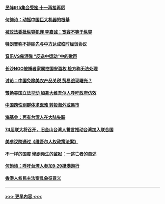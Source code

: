 #### [民阵915集会受挫 十一再接再厉](../pages/yataibaodao/gf2-09132019092142.md?t=09160722) 
#### [何韵诗：动摇中国巨大机器的根基](../pages/yataibaodao/hx1-09132019103936.md?t=09160722) 
#### [被政法委批纵容犯罪  李嘉诚：宽容不等于纵容](../pages/yataibaodao/gf1-09132019090003.md?t=09160722) 
#### [特朗普称不排除先与中方达成临时经贸协议](../pages/yataibaodao/ql1-09132019070417.md?t=09160722) 
#### [音乐VS催泪弹   “反送中运动”中的歌声](../pages/yataibaodao/xql-09132019113653.md?t=09160722) 
#### [长沙NGO被捕者家属控国安滥权 检方称无法处理 ](../pages/yataibaodao/ql2-09132019082335.md?t=09160722) 
#### [讨论：中国免除美农产品关税   贸易战现曙光？](../pages/yataibaodao/hc-09132019124550.md?t=09160722) 
#### [赞扬美国立法举动  加拿大维吾尔人呼吁政府仿效   ](../pages/yataibaodao/lf-09132019101952.md?t=09160722) 
#### [中国跨性别群体求医难 转投海外或黑市](../pages/yataibaodao/cc-09132019121604.md?t=09160722) 
#### [海基会：再有台湾人在大陆失联](../pages/yataibaodao/hx2-09132019104438.md?t=09160722) 
#### [74届联大将召开，旧金山台湾人誓言推动台湾加入联合国](../pages/yataibaodao/ck-09132019094932.md?t=09160722) 
#### [美参议院通过《维吾尔人权政策法案》](../pages/yataibaodao/gf1-09122019083027.md?t=09160722) 
#### [不一样的国度  惨剧频生的监狱：一逃亡者的自述](../pages/yataibaodao/ql2-09122019064815.md?t=09160722) 
#### [何韵诗：呼吁台湾人参加9·29撑港游行 ](../pages/yataibaodao/hx2-09122019095325.md?t=09160722) 
#### [香港人权民主法案具象征意义](../pages/yataibaodao/xql-09122019134944.md?t=09160722) 

----
#### [ >>> 更早内容 <<< ](../indexes/yataibaodao-earlier.md)
